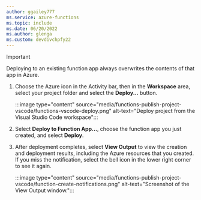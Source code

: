 ```yaml
---
author: ggailey777
ms.service: azure-functions
ms.topic: include
ms.date: 06/20/2022
ms.author: glenga
ms.custom: devdivchpfy22
---
```


> [!IMPORTANT]
> Deploying to an existing function app always overwrites the contents of that app in Azure.

1. Choose the Azure icon in the Activity bar, then in the **Workspace** area, select your project folder and select the **Deploy...** button.

    :::image type="content" source="media/functions-publish-project-vscode/functions-vscode-deploy.png" alt-text="Deploy project from the Visual Studio Code workspace":::

1. Select **Deploy to Function App...**, choose the function app you just created, and select **Deploy**.   

1. After deployment completes, select **View Output** to view the creation and deployment results, including the Azure resources that you created. If you miss the notification, select the bell icon in the lower right corner to see it again.

    :::image type="content" source="media/functions-publish-project-vscode/function-create-notifications.png" alt-text="Screenshot of the View Output window.":::
